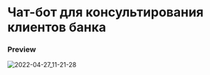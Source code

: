 # Чат-бот для консультирования клиентов банка

### Preview

![2022-04-27_11-21-28](https://user-images.githubusercontent.com/55713244/187648192-f111379b-f14e-4ca7-b5ea-835aebf44dba.gif)
